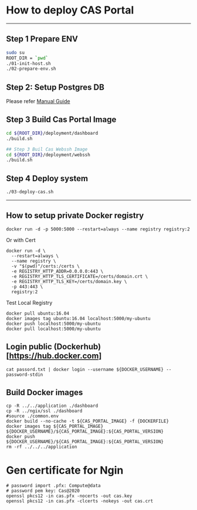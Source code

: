# How to deploy CAS Portal
---
## Step 1 Prepare ENV
```sh
sudo su 
ROOT_DIR = `pwd`
./01-init-host.sh
./02-prepare-env.sh
```
## Step 2: Setup Postgres DB
Please refer [Manual Guide](./DEPLOY_PG_DB.md)

## Step 3 Build Cas Portal Image
```sh
cd ${ROOT_DIR}/deployment/dashboard
./build.sh

## Step 3 Buil Cas Webssh Image
cd ${ROOT_DIR}/deployment/webssh
./build.sh
```
## Step 4 Deploy system
```sh
./03-deploy-cas.sh
```
---
## How to setup private Docker registry 
```shell script
docker run -d -p 5000:5000 --restart=always --name registry registry:2
```

Or with Cert
```shell script
docker run -d \
  --restart=always \
  --name registry \
  -v "$(pwd)"/certs:/certs \
  -e REGISTRY_HTTP_ADDR=0.0.0.0:443 \
  -e REGISTRY_HTTP_TLS_CERTIFICATE=/certs/domain.crt \
  -e REGISTRY_HTTP_TLS_KEY=/certs/domain.key \
  -p 443:443 \
  registry:2
```

Test Local Registry 
```shell script
docker pull ubuntu:16.04
docker images tag ubuntu:16.04 localhost:5000/my-ubuntu
docker push localhost:5000/my-ubuntu
docker pull localhost:5000/my-ubuntu
```

## Login public (Dockerhub)[https://hub.docker.com]
```shell script
cat passord.txt | docker login --username ${DOCKER_USERNAME} --password-stdin
```

## Build Docker images
```shell script
cp -R ../../application ./dashboard
cp -R ../ngix/ssl ./dashboard
#source ./common.env
docker build --no-cache -t ${CAS_PORTAL_IMAGE} -f {DOCKERFILE}
docker images tag ${CAS_PORTAL_IMAGE} ${DOCKER_USERNAME}/${CAS_PORTAL_IMAGE}:${CAS_PORTAL_VERSION} 
docker push ${DOCKER_USERNAME}/${CAS_PORTAL_IMAGE}:${CAS_PORTAL_VERSION} 
rm -rf ../../../application
```

# Gen certificate for Ngin
```shell script
# password import .pfx: Compute@data
# password pem key: Cas@2020
openssl pkcs12 -in cas.pfx -nocerts -out cas.key
openssl pkcs12 -in cas.pfx -clcerts -nokeys -out cas.crt

```
